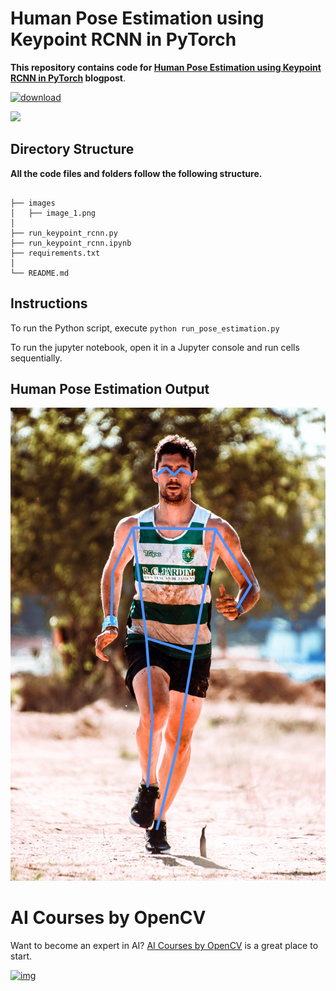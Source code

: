 
# Human Pose Estimation using Keypoint RCNN in PyTorch

**This repository contains code for [Human Pose Estimation using Keypoint RCNN in PyTorch](https://learnopencv.com/human-pose-estimation-using-keypoint-rcnn-in-pytorch/) blogpost**.

[<img src="https://learnopencv.com/wp-content/uploads/2022/07/download-button-e1657285155454.png" alt="download" width="200">](https://www.dropbox.com/sh/5odutr2eofs2jd2/AACv99eMMOO8I9gsxx6R0_mqa?dl=1)

[![](https://colab.research.google.com/assets/colab-badge.svg)](https://colab.research.google.com/github/spmallick/learnopencv/blob/master/PyTorch-Keypoint-RCNN/run_pose_estimation.ipynb)

## Directory Structure

**All the code files and folders follow the following structure.**

```

├── images
│   ├── image_1.png
│    
├── run_keypoint_rcnn.py
├── run_keypoint_rcnn.ipynb
├── requirements.txt
│       
└── README.md
```



## Instructions


To run the Python script, execute `python run_pose_estimation.py`

To run the jupyter notebook, open it in a Jupyter console and run cells sequentially.


## Human Pose Estimation Output

![](./output/skeleton-img.jpg)



# AI Courses by OpenCV

Want to become an expert in AI? [AI Courses by OpenCV](https://opencv.org/courses/) is a great place to start.

[![img](https://learnopencv.com/wp-content/uploads/2023/01/AI-Courses-By-OpenCV-Github.png)](https://opencv.org/courses/)

